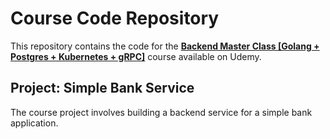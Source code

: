 # Course Code Repository

This repository contains the code for the **[Backend Master Class [Golang + Postgres + Kubernetes + gRPC]](https://www.udemy.com/course/backend-master-class-golang-postgresql-kubernetes/)** course available on Udemy.

## Project: Simple Bank Service

The course project involves building a backend service for a simple bank application.